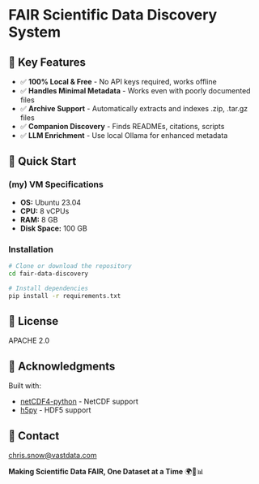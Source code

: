 # FAIR Scientific Data Discovery System


## 🎯 Key Features

- ✅ **100% Local & Free** - No API keys required, works offline
- ✅ **Handles Minimal Metadata** - Works even with poorly documented files
- ✅ **Archive Support** - Automatically extracts and indexes .zip, .tar.gz files
- ✅ **Companion Discovery** - Finds READMEs, citations, scripts
- ✅ **LLM Enrichment** - Use local Ollama for enhanced metadata

## 🚀 Quick Start

### (my) VM Specifications

* **OS:** Ubuntu 23.04
* **CPU:** 8 vCPUs
* **RAM:** 8 GB
* **Disk Space:** 100 GB

### Installation

```bash
# Clone or download the repository
cd fair-data-discovery

# Install dependencies
pip install -r requirements.txt
```


## 📝 License

APACHE 2.0

## 🙏 Acknowledgments

Built with:
- [netCDF4-python](https://unidata.github.io/netcdf4-python/) - NetCDF support
- [h5py](https://www.h5py.org/) - HDF5 support

## 📧 Contact

chris.snow@vastdata.com

**Making Scientific Data FAIR, One Dataset at a Time** 🌍🔬📊
